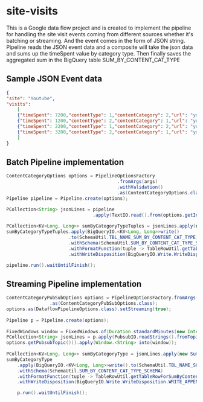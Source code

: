 # site-visits
This is a Google data flow project and is created to implement the pipeline for handling the site visit events coming from different sources whether it's batching or streaming. And the event comes in the form of JSON string. 
Pipeline reads the JSON event data and a composite will take the json data and sums up the timeSpent value by category type. Then finally saves the aggregated sum in the BigQuery table SUM_BY_CONTENT_CAT_TYPE

## Sample JSON Event data
```json
{
"site": "Youtube",
"visits":
	[
	{"timeSpent": 7200,"contentType": 1,"contentCategory": 2,"url": "youtube.com/godfather"},
	{"timeSpent": 1200,"contentType": 2,"contentCategory": 1,"url": "youtube.com/python"},
	{"timeSpent": 2200,"contentType": 1,"contentCategory": 2,"url": "youtube.com/latenightshow"},
	{"timeSpent": 3200,"contentType": 2,"contentCategory": 1,"url": "youtube.com/agile-methodology"}
	]
}
```
## Batch Pipeline implementation
```java
ContentCategoryOptions options = PipelineOptionsFactory
										 .fromArgs(args)
										 .withValidation()
										 .as(ContentCategoryOptions.class);
Pipeline pipeline = Pipeline.create(options);

PCollection<String> jsonLines = pipeline
								.apply(TextIO.read().from(options.getInputFile()));
		
PCollection<KV<Long, Long>> sumByCategoryTypeTuples = jsonLines.apply(new SumByCategoryTypeComposite());
sumByCategoryTypeTuples.apply(BigQueryIO.<KV<Long, Long>>write()
					   .to(SchemaUtil.TBL_NAME_SUM_BY_CONTENT_CAT_TYPE)
					   .withSchema(SchemaUtil.SUM_BY_CONTENT_CAT_TYPE_SCHEMA)
				       .withFormatFunction(tuple -> TableRowUtil.getTableRowForSumByContentCatType(tuple))
				       .withWriteDisposition(BigQueryIO.Write.WriteDisposition.WRITE_APPEND));

pipeline.run().waitUntilFinish();
```
## Streaming Pipeline implementation
```java
ContentCategoryPubSubOptions options = PipelineOptionsFactory.fromArgs(args).withValidation()
				.as(ContentCategoryPubSubOptions.class);
options.as(DataflowPipelineOptions.class).setStreaming(true);
		
Pipeline p = Pipeline.create(options);
	
FixedWindows window = FixedWindows.of(Duration.standardMinutes(new Integer(2)));
PCollection<String> jsonLines = p.apply(PubsubIO.readStrings().fromTopic(
options.getPubsubTopic())).apply(Window.<String> into(window));
		
PCollection<KV<Long, Long>> sumByCategoryType = jsonLines.apply(new SumByCategoryTypeComposite());
sumByCategoryType
	.apply(BigQueryIO.<KV<Long, Long>>write().to(SchemaUtil.TBL_NAME_SUM_BY_CONTENT_CAT_TYPE)
	.withSchema(SchemaUtil.SUM_BY_CONTENT_CAT_TYPE_SCHEMA)
	.withFormatFunction(tuple -> TableRowUtil.getTableRowForSumByContentCatType(tuple))
	.withWriteDisposition(BigQueryIO.Write.WriteDisposition.WRITE_APPEND));

	p.run().waitUntilFinish();
```